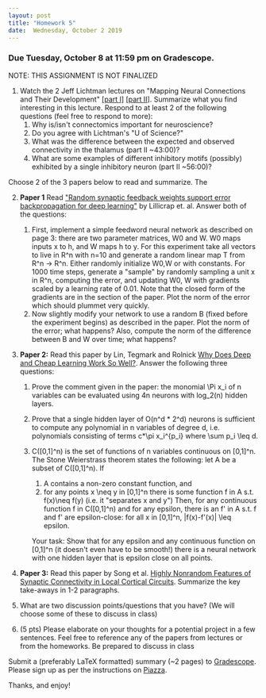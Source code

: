 ```yaml
---
layout: post
title: "Homework 5"
date:  Wednesday, October 2 2019
---
```



### Due Tuesday, October 8 at 11:59 pm on Gradescope. 

NOTE: THIS ASSIGNMENT IS NOT FINALIZED


1. Watch the 2 Jeff Lichtman lectures on "Mapping Neural Connections and Their Development" [[part I]](https://www.youtube.com/watch?v=R2US2yVO4us&t=1s) [[part II]](https://www.youtube.com/watch?v=alIu9NeLbZs). Summarize what you find interesting in this lecture. Respond to at least 2 of the following questions (feel free to respond to more):
    1. Why is/isn't connectomics important for neuroscience?
    2. Do you agree with Lichtman's "U of Science?"
    3. What was the difference between the expected and observed connectivity in the thalamus (part II ~43:00)?
    4. What are some examples of different inhibitory motifs (possibly) exhibited by a single inhibitory neuron (part II ~56:00)?

Choose 2 of the 3 papers below to read and summarize. The 

2. **Paper 1** Read ["Random synaptic feedback weights support error backpropagation for deep learning"](https://www.nature.com/articles/ncomms13276.pdf) by Lillicrap et. al. Answer both of the questions:

    1. First, implement a simple feedword neural network as described on page 3: there are two parameter matrices, W0 and W. W0 maps inputs x to h, and W maps h to y. For this experiment take all vectors to live in R^n with n=10 and generate a random linear map T from R^n -> R^n. Either randomly initialize W0,W or with constants.
For 1000 time steps, generate a "sample" by randomly sampling a unit x in R^n, computing the error, and updating W0, W with gradients scaled by a learning rate of 0.01. Note that the closed form of the gradients are in the section of the paper. Plot the norm of the error which should plummet very quickly.
    2. Now slightly modify your network to use a random B (fixed before the experiment begins) as described in the paper. Plot the norm of the error; what happens? Also, compute the norm of the difference between B and W over time; what happens?



3. **Paper 2:** Read this paper by Lin, Tegmark and Rolnick [Why Does Deep and Cheap Learning Work So Well?](https://link.springer.com/article/10.1007/s10955-017-1836-5). Answer the following three questions:
    1. Prove the comment given in the paper: the monomial \Pi x_i of n variables can be evaluated using 4n neurons with log_2(n) hidden layers.
    
    2. Prove that a single hidden layer of O(n^d * 2^d) neurons is sufficient to compute any polynomial in n variables of degree d, i.e. polynomials consisting of terms c*\pi x_i^{p_i} where \sum p_i \leq d.
    
    3. C([0,1]^n) is the set of functions of n variables continuous on [0,1]^n. The Stone Weierstrass theorem states the following: let A be a subset of C([0,1]^n). If
        1. A contains a non-zero constant function, and
        2. for any points x \neq y in [0,1]^n there is some function f in A s.t. f(x)\neq f(y) (i.e. it "separates x and y") Then, for any continuous function f in C([0,1]^n) and for any epsilon, there is an f' in A s.t. f and f' are epsilon-close: for all x in [0,1]^n, |f(x)-f'(x)| \leq epsilon.

        Your task: Show that for any epsilon and any continuous function on [0,1]^n (it doesn't even have to be smooth!) there is a neural network with one hidden layer that is epsilon close on all points.

4. **Paper 3:** Read this paper by Song et al. [Highly Nonrandom Features of Synaptic Connectivity in Local Cortical Circuits](https://journals.plos.org/plosbiology/article?id=10.1371/journal.pbio.0030068). Summarize the key take-aways in 1-2 paragraphs.


4. What are two discussion points/questions that you have? (We will choose some of these to discuss in class)

5. (5 pts) Please elaborate on your thoughts for a potential project in a few sentences. Feel free to reference any of the papers from lectures or from the homeworks. Be prepared to discuss in class

Submit a (preferably LaTeX formatted) summary (~2 pages) to [Gradescope](https://www.gradescope.com/courses/61715). Please sign up as per the instructions on [Piazza](https://piazza.com/columbia/fall2019/comse6998_004_2019_1topicsincomputerscience). 

Thanks, and enjoy!

